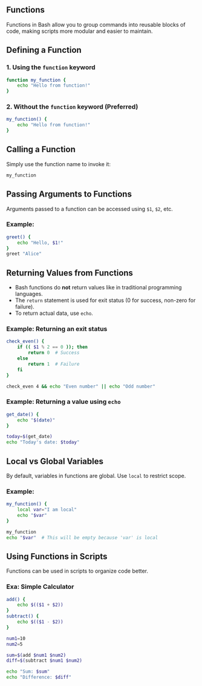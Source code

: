 ## Functions

Functions in Bash allow you to group commands into reusable blocks of code, making scripts more modular and easier to maintain.

## Defining a Function

### 1. Using the `function` keyword

```bash
function my_function {
    echo "Hello from function!"
}
```

### 2. Without the `function` keyword (Preferred)

```bash
my_function() {
    echo "Hello from function!"
}
```

## Calling a Function

Simply use the function name to invoke it:

```bash
my_function
```

## **Passing Arguments to Functions**

Arguments passed to a function can be accessed using `$1`, `$2`, etc.

### **Example:**

```bash
greet() {
    echo "Hello, $1!"
}
greet "Alice"
```

## **Returning Values from Functions**

- Bash functions do **not** return values like in traditional programming languages.
- The `return` statement is used for exit status (0 for success, non-zero for failure).
- To return actual data, use `echo`.

### **Example:** Returning an exit status

```bash
check_even() {
    if (( $1 % 2 == 0 )); then
        return 0  # Success
    else
        return 1  # Failure
    fi
}

check_even 4 && echo "Even number" || echo "Odd number"
```

### **Example:** Returning a value using `echo`

```bash
get_date() {
    echo "$(date)"
}

today=$(get_date)
echo "Today's date: $today"
```

## Local vs Global Variables

By default, variables in functions are global. Use `local` to restrict scope.

### Example:

```bash
my_function() {
    local var="I am local"
    echo "$var"
}

my_function
echo "$var"  # This will be empty because 'var' is local
```

## Using Functions in Scripts

Functions can be used in scripts to organize code better.

### Exa: Simple Calculator

```bash
add() {
    echo $(($1 + $2))
}
subtract() {
    echo $(($1 - $2))
}

num1=10
num2=5

sum=$(add $num1 $num2)
diff=$(subtract $num1 $num2)

echo "Sum: $sum"
echo "Difference: $diff"
```

